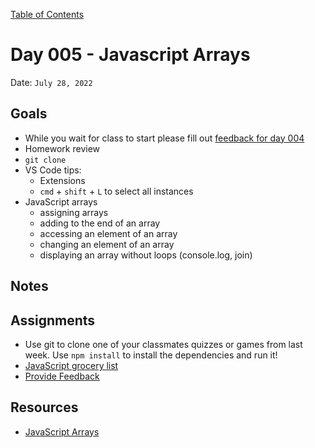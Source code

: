 [Table of Contents](../../README.md)

# Day 005 - Javascript Arrays

Date: `July 28, 2022`

## Goals
* While you wait for class to start please fill out [feedback for day 004](https://docs.google.com/forms/d/e/1FAIpQLSdHs-Icpqyv4z9CHIp-5Cx9ZORM9JvsxxHao8calx3-fz10iw/viewform?usp=sf_link)
* Homework review
* `git clone`
* VS Code tips:
    * Extensions
    * `cmd` + `shift` + `L` to select all instances
* JavaScript arrays
    * assigning arrays
    * adding to the end of an array
    * accessing an element of an array
    * changing an element of an array
    * displaying an array without loops (console.log, join)

## Notes
<!-- * [Code](./code) -->
<!-- * [Video](https://www.youtube.com/watch?v=5TU1LV4G1nM) -->

## Assignments
* Use git to clone one of your classmates quizzes or games from last week. Use `npm install` to install the dependencies and run it!
* [JavaScript grocery list](../../assignments/js-grocery-list)
* [Provide Feedback](https://docs.google.com/forms/d/e/1FAIpQLScugCfY_PZ5JJGPyv_y-cjqCYkjxCsNlYnNV1RGEykxzhDVZg/viewform?usp=sf_link)

## Resources

* [JavaScript Arrays](../../units/javascript-arrays/)
